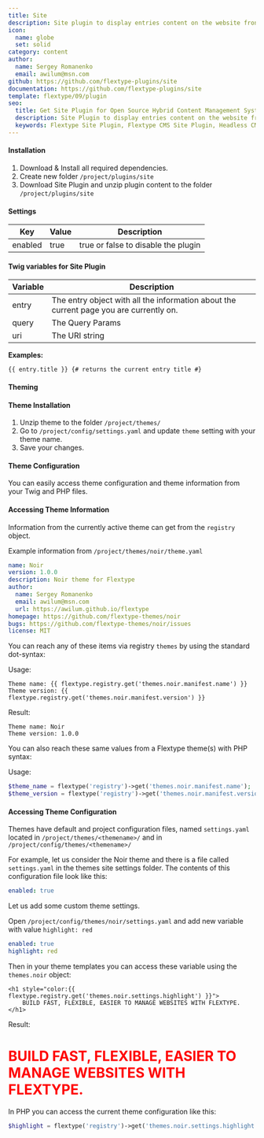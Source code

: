 ```yaml
---
title: Site
description: Site plugin to display entries content on the website frontend.
icon:
  name: globe
  set: solid
category: content
author:
  name: Sergey Romanenko
  email: awilum@msn.com
github: https://github.com/flextype-plugins/site
documentation: https://github.com/flextype-plugins/site
template: flextype/09/plugin
seo:
  title: Get Site Plugin for Open Source Hybrid Content Management System | Flextype
  description: Site Plugin to display entries content on the website frontend for Open Source Hybrid Content Management System
  keywords: Flextype Site Plugin, Flextype CMS Site Plugin, Headless CMS Site Plugin, Download Flat File CMS Site Plugin, Download Flat File Content Management System Site Plugin, Download PHP CMS Site Plugin, Site Plugin, Plugin, Site, Content, Management, System, PHP, CMS
---
```


#### Installation

1. Download & Install all required dependencies.
2. Create new folder `/project/plugins/site`
3. Download Site Plugin and unzip plugin content to the folder `/project/plugins/site`

#### Settings

| Key | Value | Description |
|---|---|---|
| enabled | true | true or false to disable the plugin |

#### Twig variables for Site Plugin

| Variable | Description |
|---|---|
| entry | The entry object with all the information about the current page you are currently on. |
| query | The Query Params |
| uri | The URI string |

**Examples:**

```twig
{{ entry.title }} {# returns the current entry title #}
```

#### Theming

#### Theme Installation

1. Unzip theme to the folder `/project/themes/`
2. Go to `/project/config/settings.yaml` and update `theme` setting with your theme name.
3. Save your changes.

#### Theme Configuration

You can easily access theme configuration and theme information from your Twig and PHP files.

#### Accessing Theme Information

Information from the currently active theme can get from the `registry` object.

Example information from `/project/themes/noir/theme.yaml`

```yaml
name: Noir
version: 1.0.0
description: Noir theme for Flextype
author:
  name: Sergey Romanenko
  email: awilum@msn.com
  url: https://awilum.github.io/flextype
homepage: https://github.com/flextype-themes/noir
bugs: https://github.com/flextype-themes/noir/issues
license: MIT
```

You can reach any of these items via registry `themes` by using the standard dot-syntax:

Usage:

```twig
Theme name: {{ flextype.registry.get('themes.noir.manifest.name') }}
Theme version: {{ flextype.registry.get('themes.noir.manifest.version') }}
```

Result:

```twig
Theme name: Noir
Theme version: 1.0.0
```

You can also reach these same values from a Flextype theme(s) with PHP syntax:

Usage:

```php
$theme_name = flextype('registry')->get('themes.noir.manifest.name');
$theme_version = flextype('registry')->get('themes.noir.manifest.version');
```

#### Accessing Theme Configuration

Themes have default and project configuration files, named `settings.yaml` located in `/project/themes/<themename>/` and in `/project/config/themes/<themename>/`

For example, let us consider the Noir theme and there is a file called `settings.yaml` in the themes site settings folder. The contents of this configuration file look like this:

```yaml
enabled: true
```

Let us add some custom theme settings.

Open `/project/config/themes/noir/settings.yaml` and add new variable with value `highlight: red`

```yaml
enabled: true
highlight: red
```

Then in your theme templates you can access these variable using the `themes.noir` object:

```twig
<h1 style="color:{{ flextype.registry.get('themes.noir.settings.highlight') }}">
    BUILD FAST, FLEXIBLE, EASIER TO MANAGE WEBSITES WITH FLEXTYPE.
</h1>
```

Result:

<h1 style="color:red">BUILD FAST, FLEXIBLE, EASIER TO MANAGE WEBSITES WITH FLEXTYPE.</h1>


In PHP you can access the current theme configuration like this:

```php
$highlight = flextype('registry')->get('themes.noir.settings.highlight');
```
